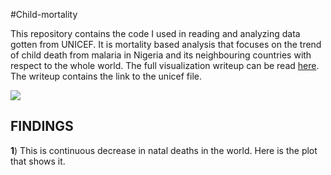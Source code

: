#Child-mortality

This repository contains the code I used in reading and analyzing data gotten from UNICEF. It is  mortality based analysis that focuses on the trend of child death from malaria in Nigeria and its neighbouring countries with respect to the whole world. The full visualization writeup can be read [here](https://medium.com/@eddy.esu.22/global-reduction-in-infant-mortality-864d1879a217). The writeup contains the link to the unicef file.

![](https://unsplash.com/photos/ZzE9uKOAchc)


## FINDINGS
  **1**) This is continuous decrease in natal deaths in the world. Here is the plot that shows it. 
